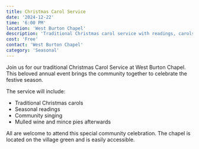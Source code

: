 ```yaml
---
title: Christmas Carol Service
date: '2024-12-22'
time: '6:00 PM'
location: 'West Burton Chapel'
description: 'Traditional Christmas carol service with readings, carols, and mulled wine afterwards.'
cost: 'Free'
contact: 'West Burton Chapel'
category: 'Seasonal'
---
```


Join us for our traditional Christmas Carol Service at West Burton Chapel. This beloved annual event brings the community together to celebrate the festive season.

The service will include:

- Traditional Christmas carols
- Seasonal readings
- Community singing
- Mulled wine and mince pies afterwards

All are welcome to attend this special community celebration. The chapel is located on the village green and is easily accessible.